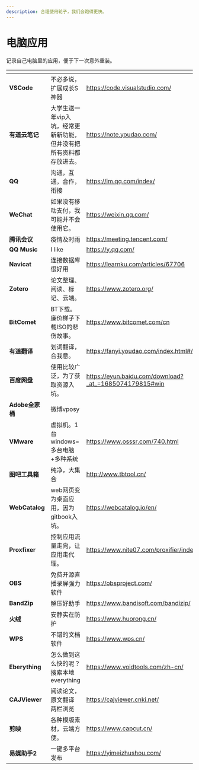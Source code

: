 ```yaml
---
description: 合理使用轮子，我们会跑得更快。
---
```


# 电脑应用

记录自己电脑里的应用，便于下一次意外重装。

<table data-card-size="large" data-view="cards"><thead><tr><th></th><th></th><th data-type="content-ref"></th></tr></thead><tbody><tr><td><strong>VSCode</strong></td><td>不必多说，扩展成长S神器</td><td><a href="https://code.visualstudio.com/">https://code.visualstudio.com/</a></td></tr><tr><td><strong>有道云笔记</strong></td><td>大学生送一年vip入坑，经常更新新功能，但并没有把所有资料都存放进去。</td><td><a href="https://note.youdao.com/">https://note.youdao.com/</a></td></tr><tr><td><strong>QQ</strong></td><td>沟通，互通，合作，衔接</td><td><a href="https://im.qq.com/index/">https://im.qq.com/index/</a></td></tr><tr><td><strong>WeChat</strong></td><td>如果没有移动支付，我可能并不会使用它。</td><td><a href="https://weixin.qq.com/">https://weixin.qq.com/</a></td></tr><tr><td><strong>腾讯会议</strong></td><td>疫情及时雨</td><td><a href="https://meeting.tencent.com/">https://meeting.tencent.com/</a></td></tr><tr><td><strong>QQ Music</strong></td><td>I like</td><td><a href="https://y.qq.com/">https://y.qq.com/</a></td></tr><tr><td><strong>Navicat</strong></td><td>连接数据库很好用</td><td><a href="https://learnku.com/articles/67706">https://learnku.com/articles/67706</a></td></tr><tr><td><strong>Zotero</strong></td><td>论文整理、阅读、标记、云端。</td><td><a href="https://www.zotero.org/">https://www.zotero.org/</a></td></tr><tr><td><strong>BitComet</strong></td><td>BT下载。廉价梯子下载ISO的悲伤故事。</td><td><a href="https://www.bitcomet.com/cn">https://www.bitcomet.com/cn</a></td></tr><tr><td><strong>有道翻译</strong></td><td>划词翻译，合我意。</td><td><a href="https://fanyi.youdao.com/index.html#/">https://fanyi.youdao.com/index.html#/</a></td></tr><tr><td><strong>百度网盘</strong></td><td>使用比较广泛，为了获取资源入坑。</td><td><a href="https://eyun.baidu.com/download?_at_=1685074179815#win">https://eyun.baidu.com/download?_at_=1685074179815#win</a></td></tr><tr><td><strong>Adobe全家桶</strong></td><td>微博vposy</td><td></td></tr><tr><td><strong>VMware</strong></td><td>虚拟机。1台windows=多台电脑+多种系统</td><td><a href="https://www.osssr.com/740.html">https://www.osssr.com/740.html</a></td></tr><tr><td><strong>图吧工具箱</strong></td><td>纯净，大集合</td><td><a href="http://www.tbtool.cn/">http://www.tbtool.cn/</a></td></tr><tr><td><strong>WebCatalog</strong></td><td>web网页变为桌面应用，因为gitbook入坑。</td><td><a href="https://webcatalog.io/en/">https://webcatalog.io/en/</a></td></tr><tr><td><strong>Proxfixer</strong></td><td>控制应用流量走向，让应用走代理。</td><td><a href="https://www.nite07.com/proxifier/index.html">https://www.nite07.com/proxifier/index.html</a></td></tr><tr><td><strong>OBS</strong></td><td>免费开源直播录屏强力软件</td><td><a href="https://obsproject.com/">https://obsproject.com/</a></td></tr><tr><td><strong>BandZip</strong></td><td>解压好助手</td><td><a href="https://www.bandisoft.com/bandizip/">https://www.bandisoft.com/bandizip/</a></td></tr><tr><td><strong>火绒</strong></td><td>安静实在防护</td><td><a href="https://www.huorong.cn/">https://www.huorong.cn/</a></td></tr><tr><td><strong>WPS</strong></td><td>不错的文档软件</td><td><a href="https://www.wps.cn/">https://www.wps.cn/</a></td></tr><tr><td><strong>Eberything</strong></td><td>怎么做到这么快的呢？搜索本地everything</td><td><a href="https://www.voidtools.com/zh-cn/">https://www.voidtools.com/zh-cn/</a></td></tr><tr><td><strong>CAJViewer</strong></td><td>阅读论文，原文翻译 两栏浏览</td><td><a href="https://cajviewer.cnki.net/">https://cajviewer.cnki.net/</a></td></tr><tr><td><strong>剪映</strong></td><td>各种模版素材，云端方便。</td><td><a href="https://www.capcut.cn/">https://www.capcut.cn/</a></td></tr><tr><td><strong>易媒助手2</strong></td><td>一键多平台发布</td><td><a href="https://yimeizhushou.com/">https://yimeizhushou.com/</a></td></tr></tbody></table>
